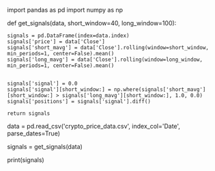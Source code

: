 import pandas as pd
import numpy as np

def get_signals(data, short_window=40, long_window=100):

    signals = pd.DataFrame(index=data.index)
    signals['price'] = data['Close']
    signals['short_mavg'] = data['Close'].rolling(window=short_window, min_periods=1, center=False).mean()
    signals['long_mavg'] = data['Close'].rolling(window=long_window, min_periods=1, center=False).mean()

    
    signals['signal'] = 0.0
    signals['signal'][short_window:] = np.where(signals['short_mavg'][short_window:] > signals['long_mavg'][short_window:], 1.0, 0.0)
    signals['positions'] = signals['signal'].diff()

    return signals

data = pd.read_csv('crypto_price_data.csv', index_col='Date', parse_dates=True)


signals = get_signals(data)


print(signals)



 
